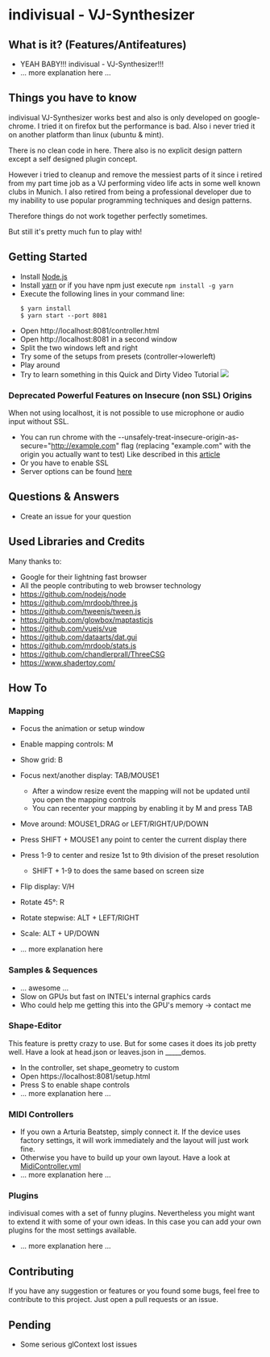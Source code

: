# indivisual - VJ-Synthesizer

## What is it? (Features/Antifeatures)
- YEAH BABY!!! indivisual - VJ-Synthesizer!!!
- ... more explanation here ...


## Things you have to know
indivisual VJ-Synthesizer works best and also is only developed on google-chrome.
I tried it on firefox but the performance is bad. 
Also i never tried it on another platform than linux (ubuntu & mint).

There is no clean code in here. There also is no explicit design pattern 
except a self designed plugin concept.

However i tried to cleanup and remove the messiest parts of it since i retired 
from my part time job as a VJ performing video life acts in some well known clubs in Munich.
I also retired from being a professional developer due to my inability 
to use popular programming techniques and design patterns.  

Therefore things do not work together perfectly sometimes.

But still it's pretty much fun to play with!

## Getting Started
- Install [Node.js](https://nodejs.org/en/download/)
- Install [yarn](https://yarnpkg.com/lang/en/docs/install) or if you have npm just execute `npm install -g yarn`
- Execute the following lines in your command line:
    ```
    $ yarn install
    $ yarn start --port 8081
    ```
- Open http://localhost:8081/controller.html 
- Open http://localhost:8081 in a second window
- Split the two windows left and right
- Try some of the setups from presets (controller->lowerleft)
- Play around
- Try to learn something in this Quick and Dirty Video Tutorial
    [![](http://img.youtube.com/vi/aPwviMbDYH8/0.jpg)](http://www.youtube.com/watch?v=aPwviMbDYH8 "")

### Deprecated Powerful Features on Insecure (non SSL) Origins
When not using localhost, it is not possible to use microphone or audio input without SSL.
- You can run chrome with the --unsafely-treat-insecure-origin-as-secure="http://example.com" flag (replacing "example.com" with the origin you actually want to test)
    Like described in this [article](https://sites.google.com/a/chromium.org/dev/Home/chromium-security/deprecating-powerful-features-on-insecure-origins)
- Or you have to enable SSL
- Server options can be found [here](docs/server-options.md)

## Questions & Answers
- Create an issue for your question

## Used Libraries and Credits
Many thanks to:

- Google for their lightning fast browser
- All the people contributing to web browser technology
- https://github.com/nodejs/node
- https://github.com/mrdoob/three.js
- https://github.com/tweenjs/tween.js
- https://github.com/glowbox/maptasticjs
- https://github.com/vuejs/vue
- https://github.com/dataarts/dat.gui
- https://github.com/mrdoob/stats.js
- https://github.com/chandlerprall/ThreeCSG
- https://www.shadertoy.com/

## How To

### Mapping
- Focus the animation or setup window 
- Enable mapping controls: M
- Show grid: B
- Focus next/another display: TAB/MOUSE1 
    - After a window resize event the mapping will not be updated until you open the mapping controls
    - You can recenter your mapping by enabling it by M and press TAB
- Move around: MOUSE1_DRAG or LEFT/RIGHT/UP/DOWN 
- Press SHIFT + MOUSE1 any point to center the current display there
- Press 1-9 to center and resize 1st to 9th division of the preset resolution
    - SHIFT + 1-9 to does the same based on screen size
- Flip display: V/H
- Rotate 45°: R
- Rotate stepwise: ALT + LEFT/RIGHT
- Scale: ALT + UP/DOWN

- ... more explanation here

### Samples & Sequences
- ... awesome ...
- Slow on GPUs but fast on INTEL's internal graphics cards
- Who could help me getting this into the GPU's memory -> contact me

### Shape-Editor
This feature is pretty crazy to use. But for some cases it does its job pretty well. Have a look at head.json or leaves.json in _____demos.

- In the controller, set shape_geometry to custom
- Open https://localhost:8081/setup.html
- Press S to enable shape controls
- ... more explanation here ...

### MIDI Controllers
- If you own a Arturia Beatstep, simply connect it. If the device uses factory settings, it will work immediately and the layout will just work fine.
- Otherwise you have to build up your own layout. Have a look at [MidiController.yml](app/structure/MidiController.yml) 
- ... more explanation here ...  

### Plugins
indivisual comes with a set of funny plugins. Nevertheless you might want to extend it with some of your own ideas.
In this case you can add your own plugins for the most settings available.

- ... more explanation here ...

## Contributing
If you have any suggestion or features or you found some bugs,
feel free to contribute to this project.
Just open a pull requests or an issue.

## Pending
- Some serious glContext lost issues
